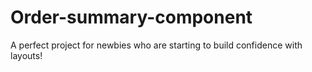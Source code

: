 # Order-summary-component
A perfect project for newbies who are starting to build confidence with layouts!
